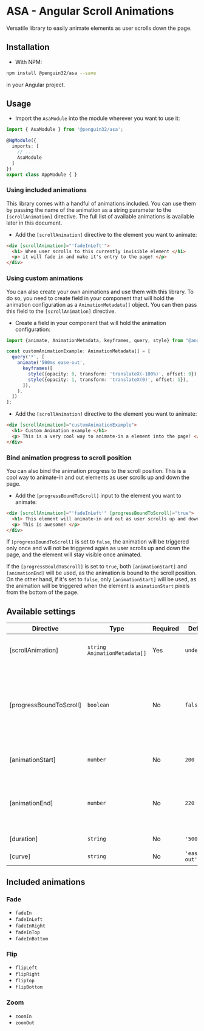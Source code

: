 # ASA - Angular Scroll Animations

Versatile library to easily animate elements as user scrolls down the page.

## Installation

- With NPM:
```bash
npm install @penguin32/asa --save
```

in your Angular project.

## Usage

- Import the `AsaModule` into the module wherever you want to use it:
```typescript
import { AsaModule } from '@penguin32/asa';

@NgModule({
  imports: [
    // ...
    AsaModule
  ]
})
export class AppModule { }
```

### Using included animations
This library comes with a handful of animations included. You can use them by passing the name of the animation
as a string parameter to the `[scrollAnimation]` directive. The full list of available animations is available later in this document.

- Add the `[scrollAnimation]` directive to the element you want to animate:
```html
<div [scrollAnimation]="'fadeInLeft'">
  <h1> When user scrolls to this currently invisible element </h1>
  <p> it will fade in and make it's entry to the page! </p>
</div>
```

### Using custom animations
You can also create your own animations and use them with this library. To do so, you need to create field in your component
that will hold the animation configuration as a `AnimationMetadata[]` object. You can then pass this field to the `[scrollAnimation]` directive.

- Create a field in your component that will hold the animation configuration:
```typescript
import {animate, AnimationMetadata, keyframes, query, style} from "@angular/animations";

const customAnimationExample: AnimationMetadata[] = [
  query('*', [
    animate('500ms ease-out',
      keyframes([
        style({opacity: 0, transform: 'translateX(-100%)', offset: 0}),
        style({opacity: 1, transform: 'translateX(0)', offset: 1}),
      ]),
    ),
  ])
];
```

- Add the `[scrollAnimation]` directive to the element you want to animate:
```html
<div [scrollAnimation]="customAnimationExample">
  <h1> Custom Animation example </h1>
  <p> This is a very cool way to animate-in a element into the page! </p>
</div>
```

### Bind animation progress to scroll position
You can also bind the animation progress to the scroll position. This is a cool way to animate-in and out elements as user scrolls up and down the page.

- Add the `[progressBoundToScroll]` input to the element you want to animate:
```html
<div [scrollAnimation]="'fadeInLeft'" [progressBoundToScroll]="true">
  <h1> This element will animate-in and out as user scrolls up and down the page </h1>
  <p> This is awesome! </p>
</div>
```

If `[progressBoundToScroll]` is set to `false`, the animation will be triggered only once and will not be triggered again as user scrolls up and down the page,
and the element will stay visible once animated.

If the `[progressBouldToScroll]` is set to `true`, both `[animationStart]` and `[animationEnd]` will be used, as the animation is bound to the scroll position.
On the other hand, if it's set to `false`, only `[animationStart]` will be used, as the animation will be triggered when the element is `animationStart` pixels
from the bottom of the page.

## Available settings
| Directive               | Type                           | Required  | Default     | Description                                                                                                                                                                                            |
|-------------------------|--------------------------------|-----------|-------------|--------------------------------------------------------------------------------------------------------------------------------------------------------------------------------------------------------|
| [scrollAnimation]       | `string` `AnimationMetadata[]` | Yes       | `undefined` | Name of the included animation to use or custom Angular animation.                                                                                                                                     |
| [progressBoundToScroll] | `boolean`                      | No        | `false`     | If set to `true`, the animation progress (0 - 100%) will be bound to the scroll position (`[animationStart]` - `[animationEnd]`), otherwise the animation will trigger only once on `[animationStart]` |
| [animationStart]        | `number`                       | No        | `200`       | Distance from the bottom of the page when the animation should trigger.                                                                                                                                |
| [animationEnd]          | `number`                       | No        | `220`       | Distance from the bottom of the page when the animation should end. Used only when `[progessBoundToScroll]` is `true`.                                                                                 |
| [duration]              | `string`                       | No        | `'500ms'`   | Duration of the animation in CSS time.                                                                                                                                                                 |
| [curve]                 | `string`                       | No        | `'ease-out'`| CSS curve of the animation to be used                                                                                                                                                                  |

## Included animations
### Fade
- `fadeIn`
- `fadeInLeft`
- `fadeInRight`
- `fadeInTop`
- `fadeInBottom`
### Flip
- `flipLeft`
- `flipRight`
- `flipTop`
- `flipBottom`
### Zoom
- `zoomIn`
- `zoomOut`

